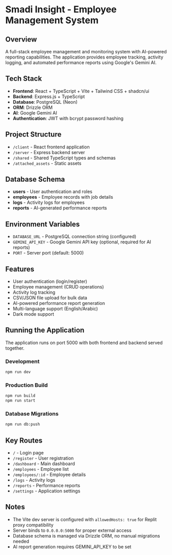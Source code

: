 # Smadi Insight - Employee Management System

## Overview
A full-stack employee management and monitoring system with AI-powered reporting capabilities. The application provides employee tracking, activity logging, and automated performance reports using Google's Gemini AI.

## Tech Stack
- **Frontend**: React + TypeScript + Vite + Tailwind CSS + shadcn/ui
- **Backend**: Express.js + TypeScript
- **Database**: PostgreSQL (Neon)
- **ORM**: Drizzle ORM
- **AI**: Google Gemini AI
- **Authentication**: JWT with bcrypt password hashing

## Project Structure
- `/client` - React frontend application
- `/server` - Express backend server
- `/shared` - Shared TypeScript types and schemas
- `/attached_assets` - Static assets

## Database Schema
- **users** - User authentication and roles
- **employees** - Employee records with job details
- **logs** - Activity logs for employees
- **reports** - AI-generated performance reports

## Environment Variables
- `DATABASE_URL` - PostgreSQL connection string (configured)
- `GEMINI_API_KEY` - Google Gemini API key (optional, required for AI reports)
- `PORT` - Server port (default: 5000)

## Features
- User authentication (login/register)
- Employee management (CRUD operations)
- Activity log tracking
- CSV/JSON file upload for bulk data
- AI-powered performance report generation
- Multi-language support (English/Arabic)
- Dark mode support

## Running the Application
The application runs on port 5000 with both frontend and backend served together.

### Development
```bash
npm run dev
```

### Production Build
```bash
npm run build
npm run start
```

### Database Migrations
```bash
npm run db:push
```

## Key Routes
- `/` - Login page
- `/register` - User registration
- `/dashboard` - Main dashboard
- `/employees` - Employee list
- `/employees/:id` - Employee details
- `/logs` - Activity logs
- `/reports` - Performance reports
- `/settings` - Application settings

## Notes
- The Vite dev server is configured with `allowedHosts: true` for Replit proxy compatibility
- Server binds to `0.0.0.0:5000` for proper external access
- Database schema is managed via Drizzle ORM, no manual migrations needed
- AI report generation requires GEMINI_API_KEY to be set
